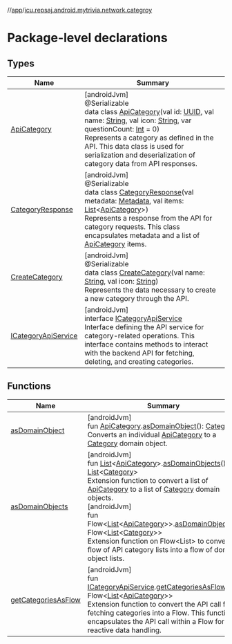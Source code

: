 //[app](../../index.md)/[icu.repsaj.android.mytrivia.network.categroy](index.md)

# Package-level declarations

## Types

| Name                                                    | Summary                                                                                                                                                                                                                                                                                                                                                                                                                                                                                                                                                                                                             |
|---------------------------------------------------------|---------------------------------------------------------------------------------------------------------------------------------------------------------------------------------------------------------------------------------------------------------------------------------------------------------------------------------------------------------------------------------------------------------------------------------------------------------------------------------------------------------------------------------------------------------------------------------------------------------------------|
| [ApiCategory](-api-category/index.md)                   | [androidJvm]<br>@Serializable<br>data class [ApiCategory](-api-category/index.md)(val id: [UUID](https://developer.android.com/reference/kotlin/java/util/UUID.html), val name: [String](https://kotlinlang.org/api/latest/jvm/stdlib/kotlin/-string/index.html), val icon: [String](https://kotlinlang.org/api/latest/jvm/stdlib/kotlin/-string/index.html), var questionCount: [Int](https://kotlinlang.org/api/latest/jvm/stdlib/kotlin/-int/index.html) = 0)<br>Represents a category as defined in the API. This data class is used for serialization and deserialization of category data from API responses. |
| [CategoryResponse](-category-response/index.md)         | [androidJvm]<br>@Serializable<br>data class [CategoryResponse](-category-response/index.md)(val metadata: [Metadata](../icu.repsaj.android.mytrivia.network/-metadata/index.md), val items: [List](https://kotlinlang.org/api/latest/jvm/stdlib/kotlin.collections/-list/index.html)&lt;[ApiCategory](-api-category/index.md)&gt;)<br>Represents a response from the API for category requests. This class encapsulates metadata and a list of [ApiCategory](-api-category/index.md) items.                                                                                                                         |
| [CreateCategory](-create-category/index.md)             | [androidJvm]<br>@Serializable<br>data class [CreateCategory](-create-category/index.md)(val name: [String](https://kotlinlang.org/api/latest/jvm/stdlib/kotlin/-string/index.html), val icon: [String](https://kotlinlang.org/api/latest/jvm/stdlib/kotlin/-string/index.html))<br>Represents the data necessary to create a new category through the API.                                                                                                                                                                                                                                                          |
| [ICategoryApiService](-i-category-api-service/index.md) | [androidJvm]<br>interface [ICategoryApiService](-i-category-api-service/index.md)<br>Interface defining the API service for category-related operations. This interface contains methods to interact with the backend API for fetching, deleting, and creating categories.                                                                                                                                                                                                                                                                                                                                          |

## Functions

| Name                                             | Summary                                                                                                                                                                                                                                                                                                                                                                                                                                                                                                                                                                                                                                                                                                                                                                                                                                                                                                                                                                                                                                                                                     |
|--------------------------------------------------|---------------------------------------------------------------------------------------------------------------------------------------------------------------------------------------------------------------------------------------------------------------------------------------------------------------------------------------------------------------------------------------------------------------------------------------------------------------------------------------------------------------------------------------------------------------------------------------------------------------------------------------------------------------------------------------------------------------------------------------------------------------------------------------------------------------------------------------------------------------------------------------------------------------------------------------------------------------------------------------------------------------------------------------------------------------------------------------------|
| [asDomainObject](as-domain-object.md)            | [androidJvm]<br>fun [ApiCategory](-api-category/index.md).[asDomainObject](as-domain-object.md)(): [Category](../icu.repsaj.android.mytrivia.model/-category/index.md)<br>Converts an individual [ApiCategory](-api-category/index.md) to a [Category](../icu.repsaj.android.mytrivia.model/-category/index.md) domain object.                                                                                                                                                                                                                                                                                                                                                                                                                                                                                                                                                                                                                                                                                                                                                              |
| [asDomainObjects](as-domain-objects.md)          | [androidJvm]<br>fun [List](https://kotlinlang.org/api/latest/jvm/stdlib/kotlin.collections/-list/index.html)&lt;[ApiCategory](-api-category/index.md)&gt;.[asDomainObjects](as-domain-objects.md)(): [List](https://kotlinlang.org/api/latest/jvm/stdlib/kotlin.collections/-list/index.html)&lt;[Category](../icu.repsaj.android.mytrivia.model/-category/index.md)&gt;<br>Extension function to convert a list of [ApiCategory](-api-category/index.md) to a list of [Category](../icu.repsaj.android.mytrivia.model/-category/index.md) domain objects.<br>[androidJvm]<br>fun Flow&lt;[List](https://kotlinlang.org/api/latest/jvm/stdlib/kotlin.collections/-list/index.html)&lt;[ApiCategory](-api-category/index.md)&gt;&gt;.[asDomainObjects](as-domain-objects.md)(): Flow&lt;[List](https://kotlinlang.org/api/latest/jvm/stdlib/kotlin.collections/-list/index.html)&lt;[Category](../icu.repsaj.android.mytrivia.model/-category/index.md)&gt;&gt;<br>Extension function on Flow<List<ApiCategory>> to convert a flow of API category lists into a flow of domain object lists. |
| [getCategoriesAsFlow](get-categories-as-flow.md) | [androidJvm]<br>fun [ICategoryApiService](-i-category-api-service/index.md).[getCategoriesAsFlow](get-categories-as-flow.md)(): Flow&lt;[List](https://kotlinlang.org/api/latest/jvm/stdlib/kotlin.collections/-list/index.html)&lt;[ApiCategory](-api-category/index.md)&gt;&gt;<br>Extension function to convert the API call for fetching categories into a Flow. This function encapsulates the API call within a Flow for reactive data handling.                                                                                                                                                                                                                                                                                                                                                                                                                                                                                                                                                                                                                                      |
